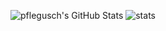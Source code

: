 ![pflegusch's GitHub Stats](https://github-readme-stats.vercel.app/api?username=pflegusch&show_icons=true&line_height=27&count_private=true&theme=tokyonight) ![stats](https://github-readme-stats.vercel.app/api/top-langs/?username=pflegusch&theme=tokyonight&langs_count=3)

<!--
**Pflegusch/pflegusch** is a ✨ _special_ ✨ repository because its `README.md` (this file) appears on your GitHub profile.

Here are some ideas to get you started:

- 🔭 I’m currently working on ...
- 🌱 I’m currently learning ...
- 👯 I’m looking to collaborate on ...
- 🤔 I’m looking for help with ...
- 💬 Ask me about ...
- 📫 How to reach me: ...
- 😄 Pronouns: ...
- ⚡ Fun fact: ...
-->
